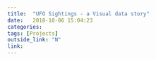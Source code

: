 ```yaml
---
title:  "UFO Sightings - a Visual data story"
date:   2018-10-06 15:04:23
categories:  
tags: [Projects]
outside_link: "N"
link:
---
```

<head>
    <style>

        .states :hover {
            fill: red;
        }

        .state-borders {
            fill: none;
            stroke: #000000;
            stroke-width: 0.5px;
        }
        .bar{
            fill: blue;
        }

    </style>
</head>
<svg width="1000" height="600" id="svg1"></svg>
<svg width="960" height="600" id="svg2"></svg>
<script src="https://d3js.org/d3.v4.min.js"></script>
<script src="https://d3js.org/topojson.v2.min.js"></script>
<script>
var path = d3.geoPath();

let color = d3.scaleOrdinal(d3.schemeCategory10)
    .domain([1,2,3,4,5,6])
    .range(["#e5e5ff","#ccccff","#9999ff","#3232ff","#0000b2","#000033"]);

var svg = d3.select("#svg1");


d3.csv('../../projects/ufo-vis/ufo-data.csv', function(data) {


    d3.json("https://d3js.org/us-10m.v1.json", function (error, us) {
        if (error) throw error;

        svg.append("g")
            .attr("class", "states")
            .selectAll("path")
            .data(topojson.feature(us, us.objects.states).features)
            .enter().append("path")
            .attr("d", path)
            .attr("fill", function (d,i) {
                index = Number(d.id)
                return color(data[index-1].clr);
            })
            .on('click', function(d,i){
                svg2.selectAll("*")
                    .remove()
                update(Number(d.id)-1);
            })
            .on('mouseover', function(d,i){
                index = Number(d.id)
                console.log(data[index-1].state, data[index-1].clr)
                return document.getElementById('state').innerHTML=data[index-1].state;
            })

        svg.append("path")
            .attr("class", "state-borders")
            .attr("d", path(topojson.mesh(us, us.objects.states, function(a, b) { return a !== b; })));

        svg.append('rect')
            .attr('y',200)
            .attr('x',910)
            .attr('width',20)
            .attr('height',20)
            .style('fill',color(6));

        svg.append('rect')
            .attr('y',220)
            .attr('x',910)
            .attr('width',20)
            .attr('height',20)
            .style('fill',color(5));

        svg.append('rect')
            .attr('y',240)
            .attr('x',910)
            .attr('width',20)
            .attr('height',20)
            .style('fill',color(4));

        svg.append('rect')
            .attr('y',260)
            .attr('x',910)
            .attr('width',20)
            .attr('height',20)
            .style('fill',color(3));

        svg.append('rect')
            .attr('y',280)
            .attr('x',910)
            .attr('width',20)
            .attr('height',20)
            .style('fill',color(2));

        svg.append('rect')
            .attr('y',300)
            .attr('x',910)
            .attr('width',20)
            .attr('height',20)
            .style('fill',color(1));

        svg.append('text')
            .attr("transform","translate("+931+","+(215)+")")
            .text("3000+")

        svg.append('text')
            .attr("transform","translate("+931+","+(235)+")")
            .text("1400-3000")

        svg.append('text')
            .attr("transform","translate("+931+","+(255)+")")
            .text("1200-1400")

        svg.append('text')
            .attr("transform","translate("+931+","+(275)+")")
            .text("800-1200")

        svg.append('text')
            .attr("transform","translate("+931+","+(295)+")")
            .text("450-800")

        svg.append('text')
            .attr("transform","translate("+931+","+(315)+")")
            .text("0-450")

        var padding = 200;
        var width = 600-padding;
        var height = 500-padding;


        var x = d3.scaleBand()
            .range([0, width])
            .padding(0.1);

        var y = d3.scaleLinear()
            .range([height,0]);

        var svg2 = d3.select("#svg2")
            .append('g')
            .attr("transform", "translate(" + 100 + "," + 100 + ")");

        var xAxis = d3.axisBottom(x);

        var yAxis = d3.axisLeft(y);


        function update(i) {

            var points = [];

            points.push(data[i].Y2001);
            points.push(data[i].Y2002);
            points.push(data[i].Y2003);
            points.push(data[i].Y2004);
            points.push(data[i].Y2005);
            points.push(data[i].Y2006);
            points.push(data[i].Y2007);
            points.push(data[i].Y2008);
            points.push(data[i].Y2009);
            points.push(data[i].Y2010);
            points.push(data[i].Y2011);
            points.push(data[i].Y2012);

            x.domain(
                points.map(function(d,i){
                return 2001+i;
            }));

            y.domain(d3.extent(points, function(d) { return +d; }))

            svg2.append("g")
                .attr("class", "x axis")
                .attr("transform", "translate(0," + height + ")")
                .call(xAxis);

            svg2.append("g")
                .attr("class", "y axis")
                .call(yAxis);

            svg2.selectAll("bar")
                .data(points)
                .enter()
                .append("rect")
                .attr("class","bar")
                .attr('y', function(d,i){
                    return y(d);
                })
                .attr("x",function(d,i){
                    return x(2001+i);
                })
                .attr("height", function(d) { return height - y(d); })
                .attr("width", (width/12)-5);

            svg2.append("text")
                .attr("transform","translate("+0+","+0+")")
                .text("count")


            svg2.append("text")
                .attr("transform","translate("+403+","+(312)+")")
                .text("year")

        }
    });

});
</script>
<div id="example"></div>

